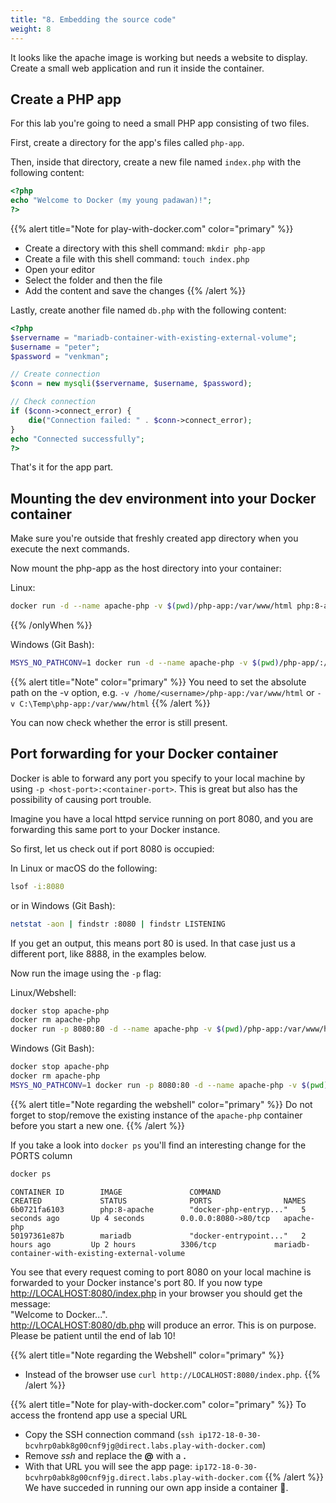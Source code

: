 ```yaml
---
title: "8. Embedding the source code"
weight: 8
---
```


It looks like the apache image is working but needs a website to display. Create a small web application and run it inside the container.


## Create a PHP app

For this lab you're going to need a small PHP app consisting of two files.

First, create a directory for the app's files called `php-app`.

Then, inside that directory, create a new file named `index.php` with the following content:

```php
<?php
echo "Welcome to Docker (my young padawan)!";
?>
```

{{% alert title="Note for play-with-docker.com" color="primary" %}}

* Create a directory with this shell command: `mkdir php-app`
* Create a file with this shell command: `touch index.php`
* Open your editor
* Select the folder and then the file
* Add the content and save the changes
{{% /alert %}}

Lastly, create another file named `db.php` with the following content:

```php
<?php
$servername = "mariadb-container-with-existing-external-volume";
$username = "peter";
$password = "venkman";

// Create connection
$conn = new mysqli($servername, $username, $password);

// Check connection
if ($conn->connect_error) {
    die("Connection failed: " . $conn->connect_error);
}
echo "Connected successfully";
?>
```

That's it for the app part.


## Mounting the dev environment into your Docker container

Make sure you're outside that freshly created app directory when you execute the next commands.

Now mount the php-app as the host directory into your container:

Linux:

```bash
docker run -d --name apache-php -v $(pwd)/php-app:/var/www/html php:8-apache
```

{{% /onlyWhen %}}

Windows (Git Bash):

```bash
MSYS_NO_PATHCONV=1 docker run -d --name apache-php -v $(pwd)/php-app/:/var/www/html php:8-apache
```

{{% alert title="Note" color="primary" %}}
You need to set the absolute path on the -v option, e.g. `-v /home/<username>/php-app:/var/www/html` or `-v C:\Temp\php-app:/var/www/html`
{{% /alert %}}

You can now check whether the error is still present.


## Port forwarding for your Docker container

Docker is able to forward any port you specify to your local machine by using `-p <host-port>:<container-port>`.
This is great but also has the possibility of causing port trouble.

Imagine you have a local httpd service running on port 8080, and you are forwarding this same port to your Docker instance.

So first, let us check out if port 8080 is occupied:

In Linux or macOS do the following:

```bash
lsof -i:8080
```

or in Windows (Git Bash):

```bash
netstat -aon | findstr :8080 | findstr LISTENING
```

If you get an output, this means port 80 is used. In that case just us a different port, like 8888, in the examples below.

Now run the image using the `-p` flag:

Linux/Webshell:

```bash
docker stop apache-php
docker rm apache-php
docker run -p 8080:80 -d --name apache-php -v $(pwd)/php-app:/var/www/html php:8-apache
```

Windows (Git Bash):

```bash
docker stop apache-php
docker rm apache-php
MSYS_NO_PATHCONV=1 docker run -p 8080:80 -d --name apache-php -v $(pwd)/php-app/:/var/www/html php:8-apache
```

{{% alert title="Note regarding the webshell" color="primary" %}}
Do not forget to stop/remove the existing instance of the `apache-php` container before you start a new one.
{{% /alert %}}

If you take a look into `docker ps` you'll find an interesting change for the PORTS column

```bash
docker ps
```

```
CONTAINER ID        IMAGE               COMMAND                  CREATED             STATUS              PORTS                NAMES
6b0721fa6103        php:8-apache        "docker-php-entryp..."   5 seconds ago       Up 4 seconds        0.0.0.0:8080->80/tcp   apache-php
50197361e87b        mariadb             "docker-entrypoint..."   2 hours ago         Up 2 hours          3306/tcp             mariadb-container-with-existing-external-volume
```

You see that every request coming to port 8080 on your local machine is forwarded to your Docker instance's port 80.
If you now type <http://LOCALHOST:8080/index.php> in your browser you should get the message:  
"Welcome to Docker...".  
<http://LOCALHOST:8080/db.php> will produce an error. This is on purpose. Please be patient until the end of lab 10!

{{% alert title="Note regarding the Webshell" color="primary" %}}

* Instead of the browser use `curl http://LOCALHOST:8080/index.php`.
{{% /alert %}}

{{% alert title="Note for play-with-docker.com" color="primary" %}}
To access the frontend app use a special URL

* Copy the SSH connection command (`ssh ip172-18-0-30-bcvhrp0abk8g00cnf9jg@direct.labs.play-with-docker.com`)
* Remove *ssh* and replace the **@** with a **.**
* With that URL you will see the app page: `ip172-18-0-30-bcvhrp0abk8g00cnf9jg.direct.labs.play-with-docker.com`
{{% /alert %}}
We have succeded in running our own app inside a container 🎉.
